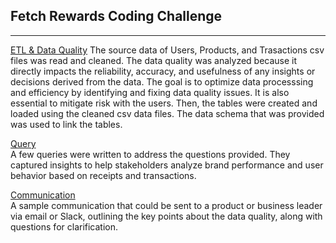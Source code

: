 ## Fetch Rewards Coding Challenge
-----

[ETL & Data Quality](https://github.com/ankur715/fetch_coding_challenge/tree/main/first_etl_data_quality) The source data of Users, Products, and Trasactions csv files was read and cleaned. The data quality was analyzed because it directly impacts the reliability, accuracy, and usefulness of any insights or decisions derived from the data. The goal is to optimize data processsing and efficiency by identifying and fixing data quality issues. It is also essential to mitigate risk with the users. Then, the tables were created and loaded using the cleaned csv data files. The data schema that was provided was used to link the tables.

[Query](https://github.com/ankur715/fetch_coding_challenge/tree/main/second_query)   
A few queries were written to address the questions provided. They captured insights to help stakeholders analyze brand performance and user behavior based on receipts and transactions.  

[Communication](https://github.com/ankur715/fetch_coding_challenge/tree/main/third_communication)  
A sample communication that could be sent to a product or business leader via email or Slack, outlining the key points about the data quality, along with questions for clarification.

